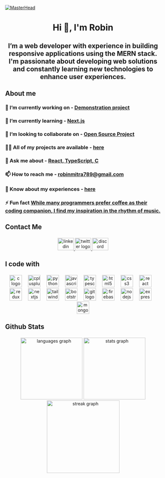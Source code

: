[![MasterHead](https://i.ibb.co.com/m908R8J/robin.gif)](https://about-robin-mitra.netlify.app/)

<h1 align="center">Hi 👋, I'm Robin</h1>

###

<h2 align="center">I’m a web developer with experience in building responsive applications using the MERN stack. I'm passionate about developing web solutions and constantly learning new technologies to enhance user experiences.</h2>

###

<h2 align="left">About me</h2>

###

<h3>🔭 I’m currently working on - <u>Demonstration project</u></h4>
<h3>🌱 I’m currently learning - <u>Next.js</u></h4>
<h3>👯 I’m looking to collaborate on - <u>Open Source Project</u></h4>
<h3>👨‍💻 All of my projects are available - <a href="https://about-robin-mitra.netlify.app/" target="_blank">here</a></h4>
<h3>💬 Ask me about - <u>React, TypeScript, C</u></h4>
<h3>📫 How to reach me - <a href="#" target="_blank">robinmitra789@gmail.com</a></h4>
<h3>📄 Know about my experiences - <a href="https://drive.google.com/file/d/1b_jjq4u0t5pT9PbOAOMABRHC4pdTF-aT/view?usp=drive_link" target="_blank">here</a></h4>
<h3>⚡ Fun fact <u>While many programmers prefer coffee as their coding companion, I find my inspiration in the rhythm of music.</u></h4>

###

<h2 align="left">Contact Me</h2>

###

<div align="center">
  <a href="https://www.linkedin.com/in/robin-mitra-9129809b/" target="_blank">
    <img src="https://raw.githubusercontent.com/maurodesouza/profile-readme-generator/master/src/assets/icons/social/linkedin/default.svg" width="52" height="40" alt="linkedin logo"  />
  </a>
  <a href="https://x.com/Robin88567283" target="_blank">
    <img src="https://raw.githubusercontent.com/maurodesouza/profile-readme-generator/master/src/assets/icons/social/twitter/default.svg" width="52" height="40" alt="twitter logo"  />
  </a>
  <a href="https://discordapp.com/users/464332544842924034" target="_blank">
    <img src="https://raw.githubusercontent.com/maurodesouza/profile-readme-generator/master/src/assets/icons/social/discord/default.svg" width="52" height="40" alt="discord logo"  />
  </a>
</div>

###

<h2 align="left">I code with</h2>

###

<div align="center">
  <img src="https://skillicons.dev/icons?i=c" height="40" alt="c logo"  />
  <img width="12" />
  <img src="https://skillicons.dev/icons?i=cpp" height="40" alt="cplusplus logo"  />
  <img width="12" />
  <img src="https://skillicons.dev/icons?i=py" height="40" alt="python logo"  />
  <img width="12" />
  <img src="https://skillicons.dev/icons?i=js" height="40" alt="javascript logo"  />
  <img width="12" />
  <img src="https://skillicons.dev/icons?i=ts" height="40" alt="typescript logo"  />
  <img width="12" />
  <img src="https://skillicons.dev/icons?i=html" height="40" alt="html5 logo"  />
  <img width="12" />
  <img src="https://skillicons.dev/icons?i=css" height="40" alt="css3 logo"  />
  <img width="12" />
  <img src="https://skillicons.dev/icons?i=react" height="40" alt="react logo"  />
  <img width="12" />
  <img src="https://skillicons.dev/icons?i=redux" height="40" alt="redux logo"  />
  <img width="12" />
  <img src="https://skillicons.dev/icons?i=nextjs" height="40" alt="nextjs logo"  />
  <img width="12" />
  <img src="https://skillicons.dev/icons?i=tailwind" height="40" alt="tailwindcss logo"  />
  <img width="12" />
  <img src="https://skillicons.dev/icons?i=bootstrap" height="40" alt="bootstrap logo"  />
  <img width="12" />
  <img src="https://skillicons.dev/icons?i=git" height="40" alt="git logo"  />
  <img width="12" />
  <img src="https://skillicons.dev/icons?i=firebase" height="40" alt="firebase logo"  />
  <img width="12" />
  <img src="https://skillicons.dev/icons?i=nodejs" height="40" alt="nodejs logo"  />
  <img width="12" />
  <img src="https://skillicons.dev/icons?i=express" height="40" alt="express logo"  />
  <img width="12" />
  <img src="https://skillicons.dev/icons?i=mongodb" height="40" alt="mongodb logo"  />
</div>

###

<h2 align="left">Github Stats</h2>

###

<div align="center">
  <img src="https://github-readme-stats.vercel.app/api/top-langs?username=RobinTheRedLight&locale=en&hide_title=false&layout=compact&card_width=320&langs_count=4&theme=default&hide_border=false&order=2" height="200" alt="languages graph"  />
  <img src="https://github-readme-stats.vercel.app/api?username=RobinTheRedLight&hide_title=false&hide_rank=false&show_icons=true&include_all_commits=true&count_private=true&disable_animations=false&theme=default&locale=en&hide_border=false&order=1" height="200" alt="stats graph"  />
  <img src="https://streak-stats.demolab.com?user=RobinTheRedLight&locale=en&mode=daily&theme=default&hide_border=false&border_radius=5&order=3" height="235" alt="streak graph"  />
</div>

###

